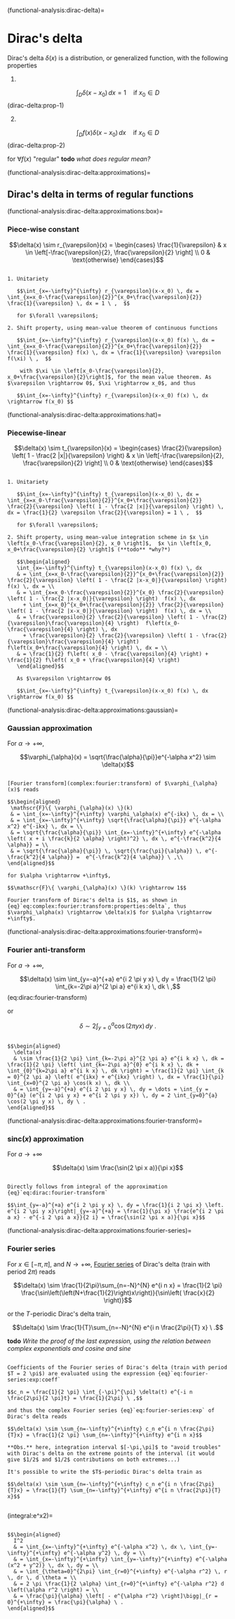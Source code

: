 (functional-analysis:dirac-delta)=
# Dirac's delta


Dirac's delta $\delta(x)$ is a distribution, or generalized function, with the following properties

1. 

   $$\int_{D} \delta(x-x_0) \, dx = 1  \quad \text{if $x_0 \in D$}$$ (dirac-delta:prop-1)

2. 

   $$\int_{D} f(x) \delta(x-x_0) \, dx \quad \text{if $x_0 \in D$}$$ (dirac-delta:prop-2)

for $\forall f(x)$ "regular" **todo** *what does regular mean?*

(functional-analysis:dirac-delta:approximations)=
## Dirac's delta in terms of regular functions

(functional-analysis:dirac-delta:approximations:box)=
### Piece-wise constant

$$\delta(x) \sim r_{\varepsilon}(x) = \begin{cases} \frac{1}{\varepsilon} & x \in \left[-\frac{\varepsilon}{2}, \frac{\varepsilon}{2} \right] \\ 0 & \text{otherwise} \end{cases}$$

```{dropdown} Properties - proof.

1. Unitariety

   $$\int_{x=-\infty}^{\infty} r_{\varepsilon}(x-x_0) \, dx = \int_{x=x_0-\frac{\varepsilon}{2}}^{x_0+\frac{\varepsilon}{2}} \frac{1}{\varepsilon} \, dx = 1 \ ,  $$

   for $\forall \varepsilon$;

2. Shift property, using mean-value theorem of continuous functions

   $$\int_{x=-\infty}^{\infty} r_{\varepsilon}(x-x_0) f(x) \, dx = \int_{x=x_0-\frac{\varepsilon}{2}}^{x_0+\frac{\varepsilon}{2}} \frac{1}{\varepsilon} f(x) \, dx = \frac{1}{\varepsilon} \varepsilon f(\xi) \ ,  $$

    with $\xi \in \left[x_0-\frac{\varepsilon}{2}, x_0+\frac{\varepsilon}{2}\right]$, for the mean value theorem. As $\varepsilon \rightarrow 0$, $\xi \rightarrow x_0$, and thus

   $$\int_{x=-\infty}^{\infty} r_{\varepsilon}(x-x_0) f(x) \, dx \rightarrow f(x_0) $$

```

(functional-analysis:dirac-delta:approximations:hat)=
### Piecewise-linear

$$\delta(x) \sim t_{\varepsilon}(x) = \begin{cases} \frac{2}{\varepsilon} \left( 1 - \frac{2 |x|}{\varepsilon} \right) & x \in \left[-\frac{\varepsilon}{2}, \frac{\varepsilon}{2} \right] \\ 0 & \text{otherwise} \end{cases}$$

```{dropdown} Properties - proof

1. Unitariety

   $$\int_{x=-\infty}^{\infty} t_{\varepsilon}(x-x_0) \, dx = \int_{x=x_0-\frac{\varepsilon}{2}}^{x_0+\frac{\varepsilon}{2}} \frac{2}{\varepsilon} \left( 1 - \frac{2 |x|}{\varepsilon} \right) \, dx = \frac{1}{2} \varepsilon \frac{2}{\varepsilon} = 1 \ ,  $$

   for $\forall \varepsilon$;

2. Shift property, using mean-value integration scheme in $x \in \left[x_0-\frac{\varepsilon}{2}, x_0 \right]$,  $x \in \left[x_0, x_0+\frac{\varepsilon}{2} \right]$ (**todo** *why?*)

   $$\begin{aligned}
   \int_{x=-\infty}^{\infty} t_{\varepsilon}(x-x_0) f(x) \, dx
   & = \int_{x=x_0-\frac{\varepsilon}{2}}^{x_0+\frac{\varepsilon}{2}} \frac{2}{\varepsilon} \left( 1 - \frac{2 |x-x_0|}{\varepsilon} \right)  f(x) \, dx = \\
   & = \int_{x=x_0-\frac{\varepsilon}{2}}^{x_0} \frac{2}{\varepsilon} \left( 1 - \frac{2 |x-x_0|}{\varepsilon} \right)  f(x) \, dx 
     + \int_{x=x_0}^{x_0+\frac{\varepsilon}{2}} \frac{2}{\varepsilon} \left( 1 - \frac{2 |x-x_0|}{\varepsilon} \right)  f(x) \, dx = \\
   & = \frac{\varepsilon}{2} \frac{2}{\varepsilon} \left( 1 - \frac{2}{\varepsilon}\frac{\varepsilon}{4} \right)  f\left(x_0-\frac{\varepsilon}{4} \right) \, dx 
     + \frac{\varepsilon}{2} \frac{2}{\varepsilon} \left( 1 - \frac{2}{\varepsilon}\frac{\varepsilon}{4} \right)  f\left(x_0+\frac{\varepsilon}{4} \right) \, dx = \\
   & = \frac{1}{2} f\left( x_0 - \frac{\varepsilon}{4} \right) + \frac{1}{2} f\left( x_0 + \frac{\varepsilon}{4} \right)
   \end{aligned}$$

   As $\varepsilon \rightarrow 0$

   $$\int_{x=-\infty}^{\infty} t_{\varepsilon}(x-x_0) f(x) \, dx \rightarrow f(x_0) $$

```

(functional-analysis:dirac-delta:approximations:gaussian)=
### Gaussian approximation
For $\alpha \rightarrow +\infty$,

$$\varphi_{\alpha}(x) = \sqrt{\frac{\alpha}{\pi}}e^{-\alpha x^2} \sim \delta(x)$$

```{dropdown} Properties - proof

[Fourier transform](complex:fourier:transform) of $\varphi_{\alpha}(x)$ reads

$$\begin{aligned}
 \mathscr{F}\{ \varphi_{\alpha}(x) \}(k)
 & = \int_{x=-\infty}^{+\infty} \varphi_\alpha(x) e^{-ikx} \, dx = \\
 & = \int_{x=-\infty}^{+\infty} \sqrt{\frac{\alpha}{\pi}} e^{-\alpha x^2} e^{-ikx} \, dx = \\
 & = \sqrt{\frac{\alpha}{\pi}} \int_{x=-\infty}^{+\infty} e^{-\alpha \left( x + i \frac{k}{2 \alpha} \right)^2} \, dx \, e^{-\frac{k^2}{4 \alpha}} = \\
 & = \sqrt{\frac{\alpha}{\pi}} \, \sqrt{\frac{\pi}{\alpha}} \, e^{-\frac{k^2}{4 \alpha}} =  e^{-\frac{k^2}{4 \alpha}} \ ,\\
\end{aligned}$$

for $\alpha \rightarrow +\infty$,

$$\mathscr{F}\{ \varphi_{\alpha}(x) \}(k) \rightarrow 1$$

Fourier transform of Dirac's delta is $1$, as shown in {eq}`eq:complex:fourier:transform:properties:delta`, thus $\varphi_\alpha(x) \rightarrow \delta(x)$ for $\alpha \rightarrow +\infty$.

```

(functional-analysis:dirac-delta:approximations:fourier-transform)=
### Fourier anti-transform

For $a \rightarrow + \infty$,

$$\delta(x) \sim  \int_{y=-a}^{+a} e^{i 2 \pi y x} \, dy = \frac{1}{2 \pi} \int_{k=-2\pi a}^{2 \pi a} e^{i k x} \, dk \ ,$$ (eq:dirac:fourier-transform)

or

$$\delta \sim 2 \int_{y=0}^{a} \cos(2 \pi y x) \, dy \ .$$

```{dropdown} Proof of the equilvanece

$$\begin{aligned}
  \delta(x)
  & \sim \frac{1}{2 \pi} \int_{k=-2\pi a}^{2 \pi a} e^{i k x} \, dk = \frac{1}{2 \pi} \left( \int_{k=-2\pi a}^{0} e^{i k x} \, dk +  \int_{0}^{k=2\pi a} e^{i k x} \, dk \right) = \frac{1}{2 \pi} \int_{k = 0}^{2 \pi a} \left( e^{ikx} + e^{ikx} \right) \, dx = \frac{1}{\pi} \int_{x=0}^{2 \pi a} \cos(k x) \, dk \\
  & = \int_{y=-a}^{+a} e^{i 2 \pi y x} \, dy = \dots = \int_{y = 0}^{a} (e^{i 2 \pi y x} + e^{i 2 \pi y x}) \, dy = 2 \int_{y=0}^{a} \cos(2 \pi y x) \, dy \ .
\end{aligned}$$

```

(functional-analysis:dirac-delta:approximations:fourier-transform)=
### $\text{sinc}(x)$ approximation
For $a \rightarrow +\infty$ 

$$\delta(x) \sim \frac{\sin(2 \pi x a)}{\pi x}$$

```{dropdown} Proof

Directly follows from integral of the approximation {eq}`eq:dirac:fourier-transform` 

$$\int_{y=-a}^{+a} e^{i 2 \pi y x} \, dy = \frac{1}{i 2 \pi x} \left. e^{i 2 \pi y x}\right|_{y=-a}^{+a} = \frac{1}{\pi x} \frac{e^{i 2 \pi a x} - e^{-i 2 \pi a x}}{2 i} = \frac{\sin(2 \pi x a)}{\pi x}$$

```

(functional-analysis:dirac-delta:approximations:fourier-series)=
### Fourier series
For $x \in [-\pi, \pi]$, and $N \rightarrow +\infty$, [Fourier series](complex:fourier:series) of Dirac's delta (train with period $2\pi$) reads

$$\delta(x) \sim \frac{1}{2\pi}\sum_{n=-N}^{N} e^{i n x} = \frac{1}{2 \pi} \frac{\sin\left(\left(N+\frac{1}{2}\right)x\right)}{\sin\left( \frac{x}{2} \right)}$$

or the $T$-periodic Dirac's delta train,

$$\delta(x) \sim \frac{1}{T}\sum_{n=-N}^{N} e^{i n \frac{2\pi}{T} x} \ .$$


**todo** *Write the proof of the last expression, using the relation between complex exponentials and cosine and sine*

```{dropdown} Proof

Coefficients of the Fourier series of Dirac's delta (train with period $T = 2 \pi$) are evaluated using the expression {eq}`eq:fourier-series:exp:coeff`

$$c_n = \frac{1}{2 \pi} \int_{-\pi}^{\pi} \delta(t) e^{-i n \frac{2\pi}{2 \pi}t} = \frac{1}{2\pi} \ ,$$

and thus the complex Fourier series {eq}`eq:fourier-series:exp` of Dirac's delta reads

$$\delta(x) \sim \sum_{n=-\infty}^{+\infty} c_n e^{i n \frac{2\pi}{T}x} = \frac{1}{2 \pi} \sum_{n=-\infty}^{+\infty} e^{i n x}$$

**Obs.** here, integration interval $[-\pi,\pi]$ to "avoid troubles" with Dirac's delta on the extreme points of the interval (it would give $1/2$ and $1/2$ contributions on both extremes...)

It's possible to write the $T$-periodic Dirac's delta train as

$$\delta(x) \sim \sum_{n=-\infty}^{+\infty} c_n e^{i n \frac{2\pi}{T}x} = \frac{1}{T} \sum_{n=-\infty}^{+\infty} e^{i n \frac{2\pi}{T} x}$$


```

<!--
Fourier transform reads

$$\begin{aligned}
\mathscr{F}\left\{ \int_{y=-\infty}^{+\infty} e^{i 2 \pi y x} \, dy \right\}(z)
& = \int_{x=-\infty}^{+\infty} \int_{y=-\infty}^{+\infty} e^{i 2 \pi y x} \, dy \, e^{-i 2 \pi z x} \, dx = \\
& = \int_{y=-\infty}^{+\infty} \int_{x=-\infty}^{+\infty} e^{i 2 \pi (y-z) x} \, dx \, dy = \\
& = \lim_{X \rightarrow +\infty} \int_{y=-\infty}^{+\infty} \frac{1}{i 2 \pi (y-z)} \left[ e^{i 2 \pi (y-z) X} - e^{-i 2 \pi (y-z) X} \right] \, dy = \\ 
& = \lim_{X \rightarrow +\infty} \int_{w=-\infty}^{+\infty} \frac{1}{i 2 \pi w} \left[ e^{i 2 \pi w X} - e^{-i 2 \pi w X} \right] \, dw = \\ 
& = \lim_{X \rightarrow +\infty} \int_{w=-\infty}^{+\infty} \frac{\sin(2\pi w X)}{\pi w} \, dw = \\ 
& = \lim_{X \rightarrow +\infty} \int_{w=-\infty}^{+\infty} \frac{\sin(2\pi w X)}{2 \pi w X} \, d ( 2 \pi w X ) \frac{1}{\pi} = \\
& = \lim_{X \rightarrow +\infty} \dots
\end{aligned}$$
-->

(integral:e^x2)=
```{dropdown} Integral $\ I = \int_{-\infty}^{+\infty} e^{-\alpha x^2} \, dx$

$$\begin{aligned}
  I^2 
  & = \int_{x=-\infty}^{+\infty} e^{-\alpha x^2} \, dx \, \int_{y=-\infty}^{+\infty} e^{-\alpha y^2} \, dy = \\
  & = \int_{x=-\infty}^{+\infty} \int_{y=-\infty}^{+\infty} e^{-\alpha (x^2 + y^2)} \, dx \, dy = \\
  & = \int_{\theta=0}^{2\pi} \int_{r=0}^{+\infty} e^{-\alpha r^2} \, r \, dr \, d \theta = \\
  & = 2 \pi \frac{1}{2 \alpha} \int_{r=0}^{+\infty} e^{-\alpha r^2} d \left(\alpha r^2 \right) = \\
  & = \frac{\pi}{\alpha} \left[ - e^{\alpha r^2} \right]\bigg|_{r = 0}^{+\infty} = \frac{\pi}{\alpha} \ .
\end{aligned}$$
```


